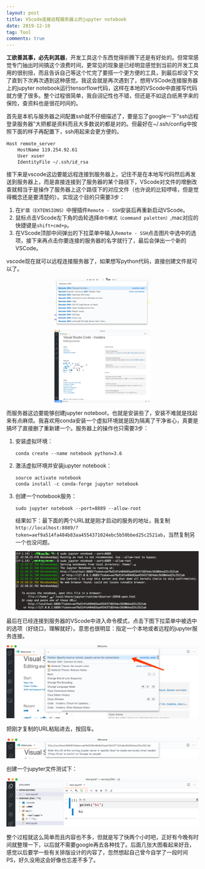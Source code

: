 ```yaml
---
layout: post
title: VScode连接远程服务器上的jupyter notebook
date: 2019-12-18
tag: Tool
comments: true
---
```


**工欲善其事，必先利其器**，开发工具这个东西觉得折腾下还是有好处的。但常常感觉专门抽出时间搞这个浪费时间，更常见的现象是已经明显感觉到当前的开发工具用的很别扭，而且告诉自己等这个忙完了要搭一个更方便的工具，到最后却没下文了直到下次再次遇到这种感觉。我这会就是再次遇到了，想用VSCode连接服务器上的jupyter notebook运行tensorflow代码，这样在本地的VScode中直接写代码就方便了很多。整个过程很简单，我自诩记性也不错，但还是不如这白纸黑字来的保险，查资料也是很花时间的。

首先是本机与服务器之间配置ssh就不仔细描述了，要是忘了google一下“ssh远程登录服务器”大把都是资料而且大多数说的都是对的。但最好在~/.ssh/config中按照下面的样子再配置下，ssh用起来会更方便的。

```shell
Host remote_server
	HostName 119.254.92.61
	User xuser
	IdentityFile ~/.ssh/id_rsa
```

接下来是vscode这边要能远程连接到服务器上，记住不是在本地写代码然后再发送到服务器上，而是直接连接到了服务器的某个路径下，VScode对文件的增删改查就相当于是操作了服务器上这个路径下的对应文件（也许说的比较啰嗦，但是觉得概念还是要清楚的）。实现这个目的只需要3步：

1. 在`扩展（EXTENSIONS）`中搜插件`Remote - SSH`安装后再重新启动VScode。
2. 鼠标点击VScode左下角的齿轮选择`命令模式（command paletten）`,mac对应的快捷键是`shift+cmd+p`。
3. 在VScode顶部中间弹出的下拉菜单中输入`Remote - SSH`点击图片中选中的选项，接下来再点击你要连接的服务器的名字就行了，最后会弹出一个新的VSCode。

vscode现在就可以远程连接服务器了，如果想写python代码，直接创建文件就可以了。

<div align="center"><img src="/images/vscode-connet-server.png" width="50%"></div>

<div align="center"><img src="/images/server-vscode.png" width="50%"></div>

而服务器这边要能够创建jupyter noteboot，也就是安装些了，安装不难就是找起来有点麻烦。我喜欢用conda安装一个虚拟环境就是因为隔离了干净省心，真要是搞坏了直接删了重新建一个。服务器上的操作也只需要3步：

1. 安装虚拟环境：

   ```shell
   conda create --name notebook python=3.6
   ```

2. 激活虚拟环境并安装jupyter notebook：

   ```shell
   source activate notebook
   conda install -c conda-forge jupyter notebook
   ```

3. 创建一个notebook服务：

   ```shell
   sudo jupyter notebook --port=8889 --allow-root
   ```

   结果如下：最下面的两个URL就是刚才启动的服务的地址，我复制`http://localhost:8889/?token=aef9a514fa484b83aa4554371024ebc5b50bbed25c2521ab`，当然复制另一个也没问题。

   <div align="center"><img src="/images/create-notebook-on-server.png" width="100%"></div>

 最后在已经连接到服务器的VScode中进入命令模式，点击下图下拉菜单中被选中的选项（好绕口，理解就好）。意思也很明显：指定一个本地或者远程的jupyter服务连接。

<div align="center"><img src="/images/connet-special-notebook.png" width="100%"></div>

把刚才复制的URL粘贴进去，按回车。

<div align="center"><img src="/images/url.png" width="100%"></div>

<div >

创建一个jupyter文件测试下：



<div align="center"><img src="/images/test-notebook.png" width="100%"></div>



整个过程就这么简单而且内容也不多，但就是写了快两个小时吧，正好有今晚有时间就整理一下，以后就不需要google再去各种找了。后面几张大图看起来好丑，感觉以后要学一些有关排版设计的内容了，忽然想起自己曾今自学了一段时间PS，好久没用这会好像也忘差不多了。